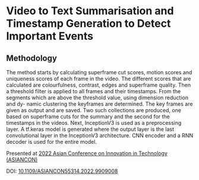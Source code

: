 # Video to Text Summarisation and Timestamp Generation to Detect Important Events
## Methodology
The method starts by calculating superframe cut scores,
motion scores and uniqueness scores of each frame in
the video. The different scores that are calculated are colourfulness, contrast, edges and superframe
quality. Then a threshold filter is applied to all frames
and their timestamps. From the segments which are
above the threshold value, using dimension reduction and dy-
namic clustering the keyframes are determined. The
key frames are given as output and are saved. Two such collections are produced, one based on
superframe cuts for the summary and the second for
the timestamps in the videos. Next, InceptionV3 is used as a preprocessing layer.
A tf.keras model is generated where the output layer
is the last convolutional layer in the InceptionV3 architecture. CNN encoder and a RNN decoder is
used for the entire model.

Presented at [2022 Asian Conference on Innovation in Technology (ASIANCON)](https://ieeexplore.ieee.org/xpl/conhome/9908521/proceeding)

DOI: [10.1109/ASIANCON55314.2022.9909008](https://doi.org/10.1109/ASIANCON55314.2022.9909008)
